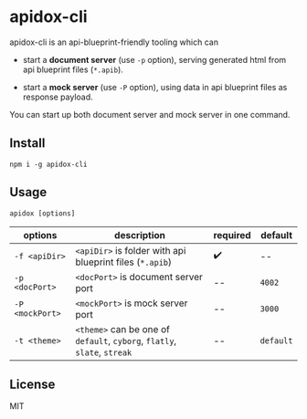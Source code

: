# apidox-cli

apidox-cli is an api-blueprint-friendly tooling which can

- start a **document server** (use `-p` option), serving generated html from api blueprint files (`*.apib`).

- start a **mock server** (use `-P` option), using data in api blueprint files as response payload.

You can start up both document server and mock server in one command.

## Install

  `npm i -g apidox-cli`

## Usage

  `apidox [options]`

| options | description | required | default |
| ---- | ---- | --- | --- |
| `-f <apiDir>` | `<apiDir>` is folder with api blueprint files (`*.apib`) | :heavy_check_mark: | -- |
| `-p <docPort>` | `<docPort>` is document server port | -- | `4002` |
| `-P <mockPort>` | `<mockPort>` is mock server port | -- | `3000` |
| `-t <theme>` | `<theme>` can be one of `default`, `cyborg`, `flatly`, `slate`, `streak` | -- | `default` |


## License

MIT

